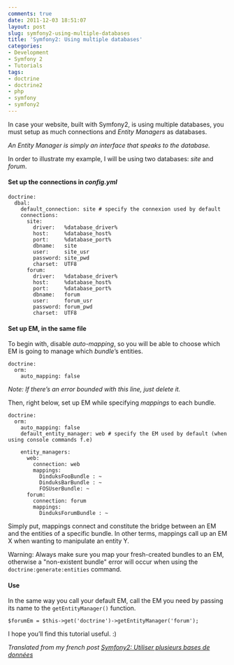 ```yaml
---
comments: true
date: 2011-12-03 18:51:07
layout: post
slug: symfony2-using-multiple-databases
title: 'Symfony2: Using multiple databases'
categories:
- Development
- Symfony 2
- Tutorials
tags:
- doctrine
- doctrine2
- php
- symfony
- symfony2
---
```


In case your website, built with Symfony2, is using multiple databases, you must setup as much connections and _Entity Managers_ as databases.

*An Entity Manager is simply an interface that speaks to the database.*

In order to illustrate my example, I will be using two databases: _site_ and _forum_.

#### Set up the connections in _**config.yml**_

    doctrine:
      dbal:
        default_connection: site # specify the connexion used by default
        connections:
          site:
            driver:   %database_driver%
            host:     %database_host%
            port:     %database_port%
            dbname:   site
            user:     site_usr
            password: site_pwd
            charset:  UTF8
          forum:
            driver:   %database_driver%
            host:     %database_host%
            port:     %database_port%
            dbname:   forum
            user:     forum_usr
            password: forum_pwd
            charset:  UTF8

#### Set up EM, in the same file


To begin with, disable *auto-mapping*, so you will be able to choose which EM is going to manage which *bundle*’s entities.

    doctrine:
      orm:
        auto_mapping: false

*Note: If there’s an error bounded with this line, just delete it.*

Then, right below, set up EM while specifying *mappings* to each bundle.

    doctrine:
      orm:
        auto_mapping: false
        default_entity_manager: web # specify the EM used by default (when using console commands f.e)

        entity_managers:
          web:
            connection: web
            mappings:
              DinduksFooBundle : ~
              DinduksBarBundle : ~
              FOSUserBundle: ~
          forum:
            connection: forum
            mappings:
              DinduksForumBundle : ~

Simply put, mappings connect and constitute the bridge between an EM and the entities of a specific bundle.
In other terms, mappings call up an EM X when wanting to manipulate an entity Y.

Warning: Always make sure you map your fresh-created bundles to an EM, otherwise a "non-existent bundle" error will occur when using the `doctrine:generate:entities` command.

#### Use

In the same way you call your default EM, call the EM you need by passing its name to the `getEntityManager()` function.

    $forumEm = $this->get('doctrine')->getEntityManager('forum');

I hope you’ll find this tutorial useful. :)

*Translated from my french post [Symfony2: Utiliser plusieurs bases de données](http://www.dinduks.com/symfony-2-utiliser-plusieurs-bases-de-donnees)*
